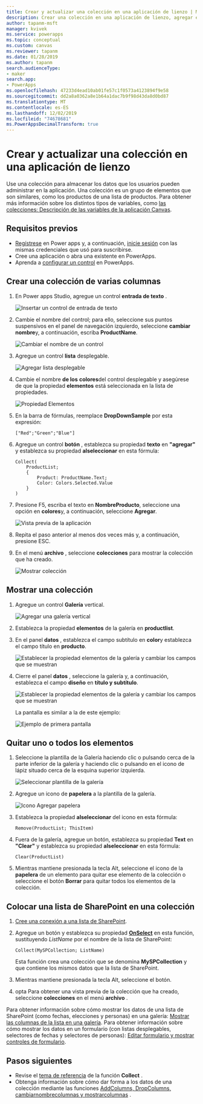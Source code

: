 ```yaml
---
title: Crear y actualizar una colección en una aplicación de lienzo | Microsoft Docs
description: Crear una colección en una aplicación de lienzo, agregar elementos a la colección y quitar uno o todos los elementos de él
author: tapanm-msft
manager: kvivek
ms.service: powerapps
ms.topic: conceptual
ms.custom: canvas
ms.reviewer: tapanm
ms.date: 01/28/2019
ms.author: tapanm
search.audienceType:
- maker
search.app:
- PowerApps
ms.openlocfilehash: 47233d4ead10ab01fe57c1f0573a4123894f9e58
ms.sourcegitcommit: dd2a8a0362a8e1b64a1dac7b9f98d43da8d0bd87
ms.translationtype: MT
ms.contentlocale: es-ES
ms.lasthandoff: 12/02/2019
ms.locfileid: "74678681"
ms.PowerAppsDecimalTransform: true
---
```

# <a name="create-and-update-a-collection-in-a-canvas-app"></a>Crear y actualizar una colección en una aplicación de lienzo

Use una colección para almacenar los datos que los usuarios pueden administrar en la aplicación. Una colección es un grupo de elementos que son similares, como los productos de una lista de productos. Para obtener más información sobre los distintos tipos de variables, como [las colecciones: Descripción de las variables de la aplicación Canvas](working-with-variables.md).

## <a name="prerequisites"></a>Requisitos previos

- [Regístrese](../signup-for-powerapps.md) en Power apps y, a continuación, [inicie sesión](https://make.powerapps.com?utm_source=padocs&utm_medium=linkinadoc&utm_campaign=referralsfromdoc) con las mismas credenciales que usó para suscribirse.
- Cree una aplicación o abra una existente en PowerApps.
- Aprenda a [configurar un control](add-configure-controls.md) en PowerApps.

## <a name="create-a-multicolumn-collection"></a>Crear una colección de varias columnas

1. En Power apps Studio, agregue un control **entrada de texto** .

    ![Insertar un control de entrada de texto](./media/create-update-collection/add-textbox.png)

1. Cambie el nombre del control; para ello, seleccione sus puntos suspensivos en el panel de navegación izquierdo, seleccione **cambiar nombre**y, a continuación, escriba **ProductName**.

    ![Cambiar el nombre de un control](./media/create-update-collection/rename-textbox.png)

1. Agregue un control **lista** desplegable.

    ![Agregar lista desplegable](./media/create-update-collection/add-dropdown.png)

1. Cambie el nombre **de los** **colores**del control desplegable y asegúrese de que la propiedad **elementos** está seleccionada en la lista de propiedades.

    ![Propiedad Elementos](./media/create-update-collection/items-property.png)

1. En la barra de fórmulas, reemplace **DropDownSample** por esta expresión:

    `["Red";"Green";"Blue"]`

1. Agregue un control **botón** , establezca su propiedad **texto** en **"agregar"** y establezca su propiedad **alseleccionar** en esta fórmula:

    ```powerapps-comma
    Collect(
        ProductList;
        {
            Product: ProductName.Text;
            Color: Colors.Selected.Value
        }
    )
    ```

1. Presione F5, escriba el texto en **NombreProducto**, seleccione una opción en **colores**y, a continuación, seleccione **Agregar**.

    ![Vista previa de la aplicación](./media/create-update-collection/preview-add.png)

1. Repita el paso anterior al menos dos veces más y, a continuación, presione ESC.

1. En el menú **archivo** , seleccione **colecciones** para mostrar la colección que ha creado.

    ![Mostrar colección](./media/create-update-collection/show-collection.png)

## <a name="show-a-collection"></a>Mostrar una colección

1. Agregue un control **Galería** vertical.

    ![Agregar una galería vertical](./media/create-update-collection/add-gallery.png)

1. Establezca la propiedad **elementos** de la galería en **productlist**.

1. En el panel **datos** , establezca el campo subtítulo en **color**y establezca el campo título en **producto**.

    ![Establecer la propiedad elementos de la galería y cambiar los campos que se muestran](./media/create-update-collection/configure-gallery.png)

1. Cierre el panel **datos** , seleccione la galería y, a continuación, establezca el campo **diseño** en **título y subtítulo**.

    ![Establecer la propiedad elementos de la galería y cambiar los campos que se muestran](./media/create-update-collection/change-layout.png)

    La pantalla es similar a la de este ejemplo:

    ![Ejemplo de primera pantalla](./media/create-update-collection/screen-example1.png)

## <a name="remove-one-or-all-items"></a>Quitar uno o todos los elementos

1. Seleccione la plantilla de la Galería haciendo clic o pulsando cerca de la parte inferior de la galería y haciendo clic o pulsando en el icono de lápiz situado cerca de la esquina superior izquierda.

    ![Seleccionar plantilla de la galería](./media/create-update-collection/select-template.png)

1. Agregue un icono de **papelera** a la plantilla de la galería.

    ![Icono Agregar papelera](./media/create-update-collection/trash-icon.png)

1. Establezca la propiedad **alseleccionar** del icono en esta fórmula:

    `Remove(ProductList; ThisItem)`

1. Fuera de la galería, agregue un botón, establezca su propiedad **Text** en **"Clear"** y establezca su propiedad **alseleccionar** en esta fórmula:

    `Clear(ProductList)`

1. Mientras mantiene presionada la tecla Alt, seleccione el icono de la **papelera** de un elemento para quitar ese elemento de la colección o seleccione el botón **Borrar** para quitar todos los elementos de la colección.

## <a name="put-a-sharepoint-list-into-a-collection"></a>Colocar una lista de SharePoint en una colección

1. [Cree una conexión a una lista de SharePoint](connections/connection-sharepoint-online.md#create-a-connection).

1. Agregue un botón y establezca su propiedad **[OnSelect](controls/properties-core.md)** en esta función, sustituyendo *ListName* por el nombre de la lista de SharePoint:<br>

    `Collect(MySPCollection; ListName)`

    Esta función crea una colección que se denomina **MySPCollection** y que contiene los mismos datos que la lista de SharePoint.

1. Mientras mantiene presionada la tecla Alt, seleccione el botón.

1. opta Para obtener una vista previa de la colección que ha creado, seleccione **colecciones** en el menú **archivo** .

Para obtener información sobre cómo mostrar los datos de una lista de SharePoint (como fechas, elecciones y personas) en una galería: [Mostrar las columnas de la lista en una galería](connections/connection-sharepoint-online.md#show-list-columns-in-a-gallery). Para obtener información sobre cómo mostrar los datos en un formulario (con listas desplegables, selectores de fechas y selectores de personas): [Editar formulario y mostrar controles de formulario](controls/control-form-detail.md).

## <a name="next-steps"></a>Pasos siguientes

- Revise el [tema de referencia](functions/function-clear-collect-clearcollect.md) de la función **Collect** .
- Obtenga información sobre cómo dar forma a los datos de una colección mediante las funciones [AddColumns, DropColumns, cambiarnombrecolumnas y mostrarcolumnas](functions/function-table-shaping.md) .
